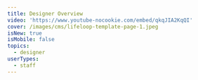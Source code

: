 ```yaml
---
title: Designer Overview
video: 'https://www.youtube-nocookie.com/embed/qkqJIA2KqQI'
cover: /images/cms/lifeloop-template-page-1.jpeg
isNew: true
isMobile: false
topics:
  - designer
userTypes:
  - staff
---
```


